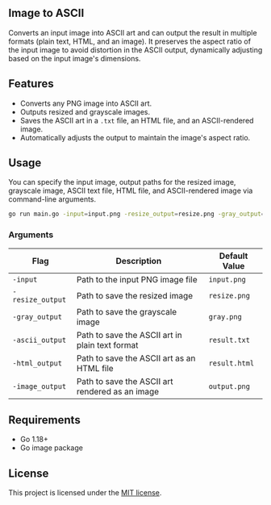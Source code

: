 ## Image to ASCII

Converts an input image into ASCII art and can output the result in multiple formats (plain text, HTML, and an image). It preserves the aspect ratio of the input image to avoid distortion in the ASCII output, dynamically adjusting based on the input image's dimensions.

## Features

- Converts any PNG image into ASCII art.
- Outputs resized and grayscale images.
- Saves the ASCII art in a `.txt` file, an HTML file, and an ASCII-rendered image.
- Automatically adjusts the output to maintain the image's aspect ratio.

## Usage

You can specify the input image, output paths for the resized image, grayscale image, ASCII text file, HTML file, and ASCII-rendered image via command-line arguments.

```bash
go run main.go -input=input.png -resize_output=resize.png -gray_output=gray.png -ascii_output=result.txt -html_output=result.html -image_output=output.png
```

### Arguments

| Flag             | Description                                     | Default Value   |
|------------------|-------------------------------------------------|-----------------|
| `-input`         | Path to the input PNG image file                | `input.png`     |
| `-resize_output` | Path to save the resized image                  | `resize.png`    |
| `-gray_output`   | Path to save the grayscale image                | `gray.png`      |
| `-ascii_output`  | Path to save the ASCII art in plain text format | `result.txt`    |
| `-html_output`   | Path to save the ASCII art as an HTML file      | `result.html`   |
| `-image_output`  | Path to save the ASCII art rendered as an image | `output.png`    |

## Requirements

- Go 1.18+
- Go image package

## License

This project is licensed under the [MIT license](LICENSE.md).
